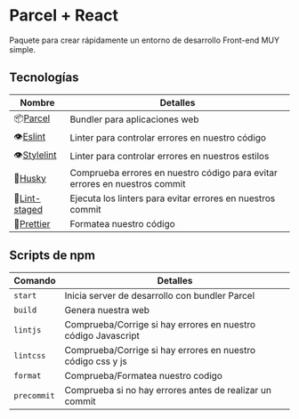 # Parcel + React

Paquete para crear rápidamente un entorno de desarrollo Front-end MUY simple.

## Tecnologías

| Nombre                                                 | Detalles                                                                   |
| ------------------------------------------------------ | -------------------------------------------------------------------------- |
| 📦[Parcel](https://parceljs.org/)                      | Bundler para aplicaciones web                                              |
| 👁️[Eslint](https://eslint.org/)                        | Linter para controlar errores en nuestro código                            |
| 👁️[Stylelint](https://stylelint.io/)                   | Linter para controlar errores en nuestros estilos                          |
| 🐺[Husky](https://www.npmjs.com/package/husky)         | Comprueba errores en nuestro código para evitar errores en nuestros commit |
| 🚫[Lint-staged](https://github.com/okonet/lint-staged) | Ejecuta los linters para evitar errores en nuestros commit                 |
| 🦋[Prettier](https://prettier.io/)                     | Formatea nuestro código                                                    |

## Scripts de npm

| Comando     | Detalles                                                      |
| ----------- | ------------------------------------------------------------- |
| `start`     | Inicia server de desarrollo con bundler Parcel                |
| `build`     | Genera nuestra web                                            |
| `lintjs`    | Comprueba/Corrige si hay errores en nuestro código Javascript |
| `lintcss`   | Comprueba/Corrige si hay errores en nuestro código css y js   |
| `format`    | Comprueba/Formatea nuestro codigo                             |
| `precommit` | Comprueba si no hay errores antes de realizar un commit       |
